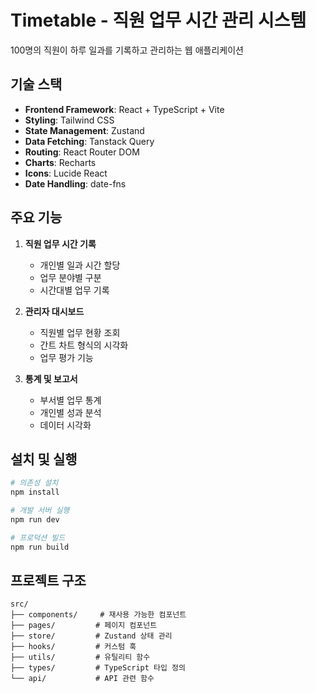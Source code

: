 # Timetable - 직원 업무 시간 관리 시스템

100명의 직원이 하루 일과를 기록하고 관리하는 웹 애플리케이션

## 기술 스택

- **Frontend Framework**: React + TypeScript + Vite
- **Styling**: Tailwind CSS
- **State Management**: Zustand
- **Data Fetching**: Tanstack Query
- **Routing**: React Router DOM
- **Charts**: Recharts
- **Icons**: Lucide React
- **Date Handling**: date-fns

## 주요 기능

1. **직원 업무 시간 기록**
   - 개인별 일과 시간 할당
   - 업무 분야별 구분
   - 시간대별 업무 기록

2. **관리자 대시보드**
   - 직원별 업무 현황 조회
   - 간트 차트 형식의 시각화
   - 업무 평가 기능

3. **통계 및 보고서**
   - 부서별 업무 통계
   - 개인별 성과 분석
   - 데이터 시각화

## 설치 및 실행

```bash
# 의존성 설치
npm install

# 개발 서버 실행
npm run dev

# 프로덕션 빌드
npm run build
```

## 프로젝트 구조

```
src/
├── components/     # 재사용 가능한 컴포넌트
├── pages/         # 페이지 컴포넌트
├── store/         # Zustand 상태 관리
├── hooks/         # 커스텀 훅
├── utils/         # 유틸리티 함수
├── types/         # TypeScript 타입 정의
└── api/           # API 관련 함수
```